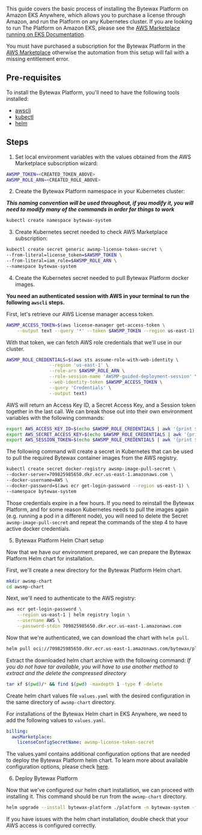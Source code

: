 This guide covers the basic process of installing the Bytewax Platform on Amazon EKS Anywhere, which allows you to purchase a license through Amazon, and run the Platform on any Kubernetes cluster. If you are looking to run The Platform on Amazon EKS, please see the [AWS Marketplace running on EKS Documentation](./aws-marketplace-eks).

You must have purchased a subscription for the Bytewax Platform in the [AWS Marketplace](https://aws.amazon.com/marketplace/pp/prodview-heqksqasqoy66)
otherwise the automation from this setup will fail with a missing entitlement error.

## Pre-requisites

To install the Bytewax Platform, you'll need to have the following tools installed:

- [awscli](https://aws.amazon.com/cli/)
- [kubectl](https://kubernetes.io/docs/tasks/tools/)
- [helm](https://helm.sh/docs/intro/install/)

## Steps

1. Set local environment variables with the values obtained from the AWS Marketplace subscription wizard:

```bash
AWSMP_TOKEN=<CREATED_TOKEN_ABOVE>
AWSMP_ROLE_ARN=<CREATED_ROLE_ABOVE>
```

2. Create the Bytewax Platform namespace in your Kubernetes cluster:

**_This naming convention will be used throughout, if you modify it, you will need to modify many of the commands in order for things to work_**

```bash
kubectl create namespace bytewax-system
```

3. Create Kubernetes secret needed to check AWS Marketplace subscription:

```bash
kubectl create secret generic awsmp-license-token-secret \
--from-literal=license_token=$AWSMP_TOKEN \
--from-literal=iam_role=$AWSMP_ROLE_ARN \
--namespace bytewax-system
```

4. Create the Kubernetes secret needed to pull Bytewax Platform docker images.

**You need an authenticated session with AWS in your terminal to run the following `awscli` steps.**

First, let's retrieve our AWS License manager access token.

```bash
AWSMP_ACCESS_TOKEN=$(aws license-manager get-access-token \
    --output text --query '*' --token $AWSMP_TOKEN --region us-east-1)
```

With that token, we can fetch AWS role credentials that we'll use in our cluster.

```bash
AWSMP_ROLE_CREDENTIALS=$(aws sts assume-role-with-web-identity \
                --region 'us-east-1' \
                --role-arn $AWSMP_ROLE_ARN \
                --role-session-name 'AWSMP-guided-deployment-session' \
                --web-identity-token $AWSMP_ACCESS_TOKEN \
                --query 'Credentials' \
                --output text)
```

AWS will return an Access Key ID, a Secret Access Key, and a Session token together in the last call.
We can break those out into their own environment variables with the following commands:

```bash
export AWS_ACCESS_KEY_ID=$(echo $AWSMP_ROLE_CREDENTIALS | awk '{print $1}' | xargs)
export AWS_SECRET_ACCESS_KEY=$(echo $AWSMP_ROLE_CREDENTIALS | awk '{print $3}' | xargs)
export AWS_SESSION_TOKEN=$(echo $AWSMP_ROLE_CREDENTIALS | awk '{print $4}' | xargs)
```

The following command will create a secret in Kubernetes that can be used to pull the required Bytewax container images
from the AWS registry.

```bash
kubectl create secret docker-registry awsmp-image-pull-secret \
--docker-server=709825985650.dkr.ecr.us-east-1.amazonaws.com \
--docker-username=AWS \
--docker-password=$(aws ecr get-login-password --region us-east-1) \
--namespace bytewax-system
```

Those credentials expire in a few hours. If you need to reinstall the Bytewax
Platform, and for some reason Kubernetes needs to pull the images again
(e.g. running a pod in a different node), you will need to delete the Secret
`awsmp-image-pull-secret` and repeat the commands of the step 4 to have
active docker credentials.

5. Bytewax Platform Helm Chart setup

Now that we have our environment prepared, we can prepare the Bytewax Platform Helm chart for installation.

First, we'll create a new directory for the Bytewax Platform Helm chart.

```bash
mkdir awsmp-chart
cd awsmp-chart
```

Next, we'll need to authenticate to the AWS registry:

```bash
aws ecr get-login-password \
    --region us-east-1 | helm registry login \
    --username AWS \
    --password-stdin 709825985650.dkr.ecr.us-east-1.amazonaws.com
```

Now that we're authenticated, we can download the chart with `helm pull`.

```bash
helm pull oci://709825985650.dkr.ecr.us-east-1.amazonaws.com/bytewax/platform --version 0.2.1 
```

Extract the downloaded helm chart archive with the following command:
_If you do not have tar available, you will have to use another method to extract and the delete the compressed directory_

```bash
tar xf $(pwd)/* && find $(pwd) -maxdepth 1 -type f -delete
```

Create helm chart values file `values.yaml` with the desired configuration in the same directory of `awsmp-chart` directory.

For installations of the Bytewax Helm chart in EKS Anywhere, we need to add the following values to `values.yaml`.

```yaml
billing:
  awsMarketplace:
    licenseConfigSecretName: awsmp-license-token-secret
```

The values.yaml contains additional configuration options that are needed to deploy the Bytewax Platform helm chart.
To learn more about available configuration options, please check [here](/setup/installation).

6. Deploy Bytewax Platform

Now that we've configured our helm chart installation, we can proceed with installing it. This
command should be run from the `awsmp-chart` directory.

```bash
helm upgrade --install bytewax-platform ./platform -n bytewax-system -f ./values.yaml
```

If you have issues with the helm chart installation, double check that your AWS access is configured correctly.
